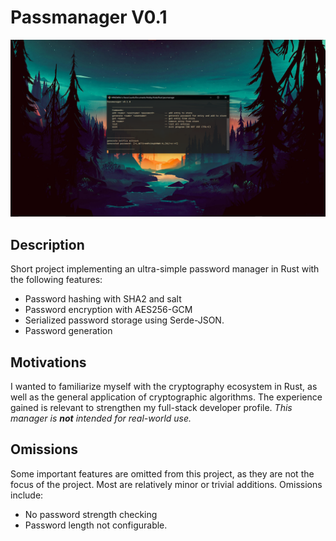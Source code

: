 # Passmanager V0.1

![Passmanager](display.png)

## Description

Short project implementing an ultra-simple password manager in Rust with the following features:

- Password hashing with SHA2 and salt
- Password encryption with AES256-GCM
- Serialized password storage using Serde-JSON.
- Password generation

## Motivations

I wanted to familiarize myself with the cryptography ecosystem in Rust, as well as the general application of cryptographic algorithms. The experience gained is relevant to strengthen my full-stack developer profile.
_This manager is **not** intended for real-world use._

## Omissions

Some important features are omitted from this project, as they are not the focus of the project. Most are relatively minor or trivial additions. Omissions include:

- No password strength checking
- Password length not configurable.
